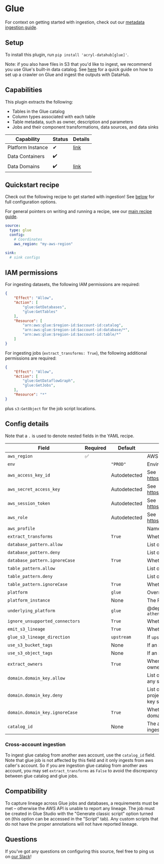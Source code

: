 # Glue

For context on getting started with ingestion, check out our [metadata ingestion guide](../README.md).

## Setup

To install this plugin, run `pip install 'acryl-datahub[glue]'`.

Note: if you also have files in S3 that you'd like to ingest, we recommend you use Glue's built-in data catalog. See [here](./s3.md) for a quick guide on how to set up a crawler on Glue and ingest the outputs with DataHub.

## Capabilities

This plugin extracts the following:

- Tables in the Glue catalog
- Column types associated with each table
- Table metadata, such as owner, description and parameters
- Jobs and their component transformations, data sources, and data sinks

| Capability | Status | Details | 
| -----------| ------ | ---- |
| Platform Instance | ✔ | [link](../../docs/platform-instances.md) |
| Data Containers   | ✔️     |                                          |
| Data Domains      | ✔️     | [link](../../docs/domains.md)            |

## Quickstart recipe

Check out the following recipe to get started with ingestion! See [below](#config-details) for full configuration options.

For general pointers on writing and running a recipe, see our [main recipe guide](../README.md#recipes).

```yml
source:
  type: glue
  config:
    # Coordinates
    aws_region: "my-aws-region"

sink:
  # sink configs
```

## IAM permissions
For ingesting datasets, the following IAM permissions are required:
```json
{
    "Effect": "Allow",
    "Action": [
        "glue:GetDatabases",
        "glue:GetTables"
    ],
    "Resource": [
        "arn:aws:glue:$region-id:$account-id:catalog",
        "arn:aws:glue:$region-id:$account-id:database/*",
        "arn:aws:glue:$region-id:$account-id:table/*"
    ]
}
```

For ingesting jobs (`extract_transforms: True`), the following additional permissions are required:
```json
{
    "Effect": "Allow",
    "Action": [
        "glue:GetDataflowGraph",
        "glue:GetJobs",
    ],
    "Resource": "*"
}
```

plus `s3:GetObject` for the job script locations.

## Config details

Note that a `.` is used to denote nested fields in the YAML recipe.

| Field                           | Required | Default      | Description                                                                                                                                                  |
|---------------------------------|----------|--------------|--------------------------------------------------------------------------------------------------------------------------------------------------------------|
| `aws_region`                    | ✅        |              | AWS region code.                                                                                                                                             |
| `env`                           |          | `"PROD"`     | Environment to use in namespace when constructing URNs.                                                                                                      |
| `aws_access_key_id`             |          | Autodetected | See https://boto3.amazonaws.com/v1/documentation/api/latest/guide/credentials.html                                                                           |
| `aws_secret_access_key`         |          | Autodetected | See https://boto3.amazonaws.com/v1/documentation/api/latest/guide/credentials.html                                                                           |
| `aws_session_token`             |          | Autodetected | See https://boto3.amazonaws.com/v1/documentation/api/latest/guide/credentials.html                                                                           |
| `aws_role`                      |          | Autodetected | See https://boto3.amazonaws.com/v1/documentation/api/latest/guide/credentials.html                                                                           |
| `aws_profile`                   |          |              | Named AWS profile to use, if not set the default will be used                                                                                                |
| `extract_transforms`            |          | `True`       | Whether to extract Glue transform jobs.                                                                                                                      |
| `database_pattern.allow`        |          |              | List of regex patterns for databases to include in ingestion.                                                                                                |
| `database_pattern.deny`         |          |              | List of regex patterns for databases to exclude from ingestion.                                                                                              |
| `database_pattern.ignoreCase`   |          | `True`       | Whether to ignore case sensitivity during pattern matching.                                                                                                  |
| `table_pattern.allow`           |          |              | List of regex patterns for tables to include in ingestion.                                                                                                   |
| `table_pattern.deny`            |          |              | List of regex patterns for tables to exclude from ingestion.                                                                                                 |
| `table_pattern.ignoreCase`      |          | `True`       | Whether to ignore case sensitivity during pattern matching.                                                                                                  |
| `platform`                      |          | `glue`       | Override for platform name. Allowed values - `glue`, `athena`                                                                            |
| `platform_instance`             |          | None         | The Platform instance to use while constructing URNs.                                                                                    |
| `underlying_platform`           |          | `glue`       | @deprecated(Use `platform`) Override for platform name. Allowed values - `glue`, `athena`                                                |
| `ignore_unsupported_connectors` |          | `True`       | Whether to ignore unsupported connectors. If disabled, an error will be raised.                                                                              |
| `emit_s3_lineage`               |          | `True`       | Whether to emit S3-to-Glue lineage.                                                                                                                          |
| `glue_s3_lineage_direction`     |          | `upstream`   | If `upstream`, S3 is upstream to Glue. If `downstream` S3 is downstream to Glue.                                                                             |
| `use_s3_bucket_tags`            |          | None         | If an S3 Buckets Tags should be created for the Tables ingested by Glue. |
| `use_s3_object_tags`            |          | None         | If an S3 Objects Tags should be created for the Tables ingested by Glue. |
| `extract_owners`                |          | `True`       | When enabled, extracts ownership from Glue directly and overwrites existing owners. When disabled, ownership is left empty for datasets.                     |
| `domain.domain_key.allow`       |          |              | List of regex patterns for tables to set domain_key domain key (domain_key can be any string like `sales`. There can be multiple domain key specified. |
| `domain.domain_key.deny`        |          |              | List of regex patterns for tables to nothttps://github.com/datahub-project/datahub/pull/4689/files assign domain_key. There can be multiple domain key specified.                                               |
| `domain.domain_key.ignoreCase`  |          | `True`       | Whether to ignore case sensitivity during pattern matching.There can be multiple domain key specified.                                                       |
| `catalog_id`                    |          | None         | The aws account id where the target glue catalog lives. If None, datahub will ingest glue catalog in aws caller's account.                                         |

### Cross-account ingestion

To ingest glue catalog from another aws account, use the `catalog_id` field. Note that glue job is not affected by this field and it only ingests from aws caller's account. So if you are ingestion glue catalog from another aws account, you may set `extract_transforms` as `False` to avoid the discrepancy between glue catalog and glue jobs.

## Compatibility

To capture lineage across Glue jobs and databases, a requirements must be met – otherwise the AWS API is unable to report any lineage. The job must be created in Glue Studio with the "Generate classic script" option turned on (this option can be accessed in the "Script" tab). Any custom scripts that do not have the proper annotations will not have reported lineage.

## Questions

If you've got any questions on configuring this source, feel free to ping us on [our Slack](https://slack.datahubproject.io/)!
